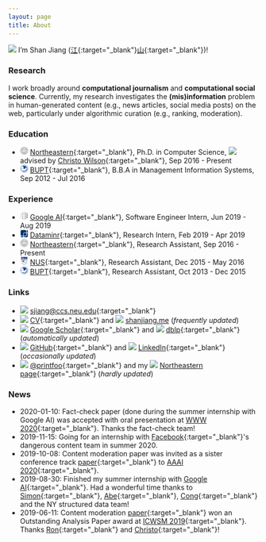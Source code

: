 ```yaml
---
layout: page
title: About
---
```


<img src="../images/icons/hi.svg" width="16"> I’m Shan Jiang ([江](https://en.wikipedia.org/wiki/Jiang_(surname)#%E6%B1%9F){:target="_blank"}[山](https://en.wikipedia.org/wiki/Radical_46){:target="_blank"})!

### Research

I work broadly around **computational journalism** and **computational social science**. Currently, my research investigates the **(mis)information** problem in human-generated content (e.g., news articles, social media posts) on the web, particularly under algorithmic curation (e.g., ranking, moderation).

### Education
* <img src="images/logos/neu.png" width="16"> [Northeastern](https://www.northeastern.edu){:target="_blank"}, Ph.D. in Computer Science, <img src="../images/icons/happy.svg" width="16"> advised by [Christo Wilson](https://cbw.sh){:target="_blank"}, Sep 2016 - Present
* <img src="images/logos/bupt.png" width="16"> [BUPT](https://english.bupt.edu.cn){:target="_blank"}, B.B.A in Management Information Systems, Sep 2012 - Jul 2016

### Experience
* <img src="images/logos/google.png" width="16"> [Google AI](https://ai.google){:target="_blank"}, Software Engineer Intern, Jun 2019 - Aug 2019
* <img src="images/logos/dataminr.png" width="16"> [Dataminr](https://www.dataminr.com){:target="_blank"}, Research Intern, Feb 2019 - Apr 2019
* <img src="images/logos/neu.png" width="16"> [Northeastern](https://www.northeastern.edu){:target="_blank"}, Research Assistant, Sep 2016 - Present
* <img src="images/logos/nus.jpg" width="16"> [NUS](http://www.nus.edu.sg){:target="_blank"}, Research Assistant, Dec 2015 - May 2016
* <img src="images/logos/bupt.png" width="16"> [BUPT](https://english.bupt.edu.cn){:target="_blank"}, Research Assistant, Oct 2013 - Dec 2015

### Links
* <img src="../images/icons/email.svg" width="16"> [sjiang@ccs.neu.edu](mailto:sjiang@ccs.neu.edu){:target="_blank"}
* <img src="../images/icons/cv.svg" width="16"> [CV](shanjiang-cv.pdf){:target="_blank"} and <img src="../images/logos/shanjiang.svg" width="16"> [shanjiang.me](https://shanjiang.me) (*frequently updated*)
* <img src="../images/logos/google_scholar.svg" width="16"> [Google Scholar](https://scholar.google.com/citations?user=0LITOxAAAAAJ){:target="_blank"} and <img src="../images/logos/dblp.svg" width="16"> [dblp](https://dblp.org/pers/hd/j/Jiang_0008:Shan){:target="_blank"} (*automatically updated*)
* <img src="../images/logos/github.svg" width="16"> [GitHub](https://github.com/printfoo){:target="_blank"} and <img src="../images/logos/linkedin.svg" width="16"> [LinkedIn](https://www.linkedin.com/in/shan-jiang){:target="_blank"} (*occasionally updated*)
* <img src="../images/logos/twitter.svg" width="16"> [@printfoo](https://twitter.com/printfoo){:target="_blank"} and my <img src="../images/icons/school.svg" width="16"> [Northeastern page](https://www.khoury.northeastern.edu/people/shan-jiang){:target="_blank"} (*hardly updated*)

### News
* 2020-01-10: Fact-check paper (done during the summer internship with Google AI) was accepted with oral presentation at [WWW 2020](https://www2020.thewebconf.org){:target="_blank"}. Thanks the fact-check team!
* 2019-11-15: Going for an internship with [Facebook](https://research.fb.com){:target="_blank"}'s dangerous content team in summer 2020.
* 2019-10-08: Content moderation paper was invited as a sister conference track [paper](publications/aaai20_paper.pdf){:target="_blank"} to [AAAI 2020](https://aaai.org/Conferences/AAAI-20){:target="_blank"}.
* 2019-08-30: Finished my summer internship with [Google AI](https://ai.google){:target="_blank"}. Had a wonderful time thanks to [Simon](https://ai.google/research/people/105996){:target="_blank"}, [Abe](https://scholar.google.com/citations?user=8P1Y_90AAAAJ){:target="_blank"}, [Cong](https://sites.google.com/site/congyu){:target="_blank"} and the NY structured data team!
* 2019-06-11: Content moderation [paper](publications/icwsm19_paper.pdf){:target="_blank"} won an Outstanding Analysis Paper award at [ICWSM 2019](https://www.icwsm.org/2019){:target="_blank"}. Thanks [Ron](http://ronalderobertson.com){:target="_blank"} and [Christo](https://cbw.sh){:target="_blank"}!
